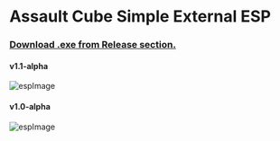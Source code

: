 # Assault Cube Simple External ESP

### [Download .exe from Release section.](https://github.com/chandan-02/Assault-Cube-External-ESP/releases)

#### v1.1-alpha
![espImage](https://i.ibb.co/XbHtPr6/Assault-Cube-19-11-2020-16-26-00.png)
#### v1.0-alpha 
![espImage](https://i.ibb.co/Cmgpgrx/esp.png)

